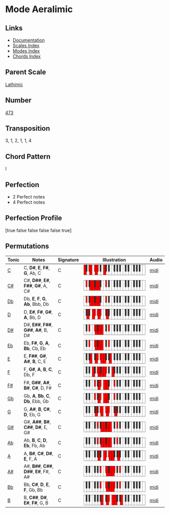 # Mode Aeralimic

## Links

- [Documentation](README.md)
- [Scales Index](Scales.md)
- [Modes Index](Modes.md)
- [Chords Index](Chords.md)

## Parent Scale

[Lathimic](ScaleLathimic.md)

## Number

[473](https://ianring.com/musictheory/scales/473)

## Transposition

3, 1, 2, 1, 1, 4

## Chord Pattern

I

## Perfection

- 2 Perfect notes
- 4 Perfect notes

## Perfection Profile

[true false false false false true]

## Permutations

| Tonic | Notes | Signature | Illustration | Audio |
|-------|-------|-----------|--------------|-------|
| [C](ModeCNaturalAeralimic.md) | C, **D#**, **E**, **F#**, **G**, Ab, C | C | ![CNaturalAeralimic](ModeCNaturalAeralimic.png) | [midi](https://github.com/edipermadi/music/blob/main/docs/ModeCNaturalAeralimic.mid?raw=true) |
| [C#](ModeCSharpAeralimic.md) | C#, **D##**, **E#**, **F##**, **G#**, A, C# | C | ![CSharpAeralimic](ModeCSharpAeralimic.png) | [midi](https://github.com/edipermadi/music/blob/main/docs/ModeCSharpAeralimic.mid?raw=true) |
| [Db](ModeDFlatAeralimic.md) | Db, **E**, **F**, **G**, **Ab**, Bbb, Db | C | ![DFlatAeralimic](ModeDFlatAeralimic.png) | [midi](https://github.com/edipermadi/music/blob/main/docs/ModeDFlatAeralimic.mid?raw=true) |
| [D](ModeDNaturalAeralimic.md) | D, **E#**, **F#**, **G#**, **A**, Bb, D | C | ![DNaturalAeralimic](ModeDNaturalAeralimic.png) | [midi](https://github.com/edipermadi/music/blob/main/docs/ModeDNaturalAeralimic.mid?raw=true) |
| [D#](ModeDSharpAeralimic.md) | D#, **E##**, **F##**, **G##**, **A#**, B, D# | C | ![DSharpAeralimic](ModeDSharpAeralimic.png) | [midi](https://github.com/edipermadi/music/blob/main/docs/ModeDSharpAeralimic.mid?raw=true) |
| [Eb](ModeEFlatAeralimic.md) | Eb, **F#**, **G**, **A**, **Bb**, Cb, Eb | C | ![EFlatAeralimic](ModeEFlatAeralimic.png) | [midi](https://github.com/edipermadi/music/blob/main/docs/ModeEFlatAeralimic.mid?raw=true) |
| [E](ModeENaturalAeralimic.md) | E, **F##**, **G#**, **A#**, **B**, C, E | C | ![ENaturalAeralimic](ModeENaturalAeralimic.png) | [midi](https://github.com/edipermadi/music/blob/main/docs/ModeENaturalAeralimic.mid?raw=true) |
| [F](ModeFNaturalAeralimic.md) | F, **G#**, **A**, **B**, **C**, Db, F | C | ![FNaturalAeralimic](ModeFNaturalAeralimic.png) | [midi](https://github.com/edipermadi/music/blob/main/docs/ModeFNaturalAeralimic.mid?raw=true) |
| [F#](ModeFSharpAeralimic.md) | F#, **G##**, **A#**, **B#**, **C#**, D, F# | C | ![FSharpAeralimic](ModeFSharpAeralimic.png) | [midi](https://github.com/edipermadi/music/blob/main/docs/ModeFSharpAeralimic.mid?raw=true) |
| [Gb](ModeGFlatAeralimic.md) | Gb, **A**, **Bb**, **C**, **Db**, Ebb, Gb | C | ![GFlatAeralimic](ModeGFlatAeralimic.png) | [midi](https://github.com/edipermadi/music/blob/main/docs/ModeGFlatAeralimic.mid?raw=true) |
| [G](ModeGNaturalAeralimic.md) | G, **A#**, **B**, **C#**, **D**, Eb, G | C | ![GNaturalAeralimic](ModeGNaturalAeralimic.png) | [midi](https://github.com/edipermadi/music/blob/main/docs/ModeGNaturalAeralimic.mid?raw=true) |
| [G#](ModeGSharpAeralimic.md) | G#, **A##**, **B#**, **C##**, **D#**, E, G# | C | ![GSharpAeralimic](ModeGSharpAeralimic.png) | [midi](https://github.com/edipermadi/music/blob/main/docs/ModeGSharpAeralimic.mid?raw=true) |
| [Ab](ModeAFlatAeralimic.md) | Ab, **B**, **C**, **D**, **Eb**, Fb, Ab | C | ![AFlatAeralimic](ModeAFlatAeralimic.png) | [midi](https://github.com/edipermadi/music/blob/main/docs/ModeAFlatAeralimic.mid?raw=true) |
| [A](ModeANaturalAeralimic.md) | A, **B#**, **C#**, **D#**, **E**, F, A | C | ![ANaturalAeralimic](ModeANaturalAeralimic.png) | [midi](https://github.com/edipermadi/music/blob/main/docs/ModeANaturalAeralimic.mid?raw=true) |
| [A#](ModeASharpAeralimic.md) | A#, **B##**, **C##**, **D##**, **E#**, F#, A# | C | ![ASharpAeralimic](ModeASharpAeralimic.png) | [midi](https://github.com/edipermadi/music/blob/main/docs/ModeASharpAeralimic.mid?raw=true) |
| [Bb](ModeBFlatAeralimic.md) | Bb, **C#**, **D**, **E**, **F**, Gb, Bb | C | ![BFlatAeralimic](ModeBFlatAeralimic.png) | [midi](https://github.com/edipermadi/music/blob/main/docs/ModeBFlatAeralimic.mid?raw=true) |
| [B](ModeBNaturalAeralimic.md) | B, **C##**, **D#**, **E#**, **F#**, G, B | C | ![BNaturalAeralimic](ModeBNaturalAeralimic.png) | [midi](https://github.com/edipermadi/music/blob/main/docs/ModeBNaturalAeralimic.mid?raw=true) |
